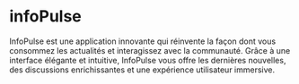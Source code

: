 # infoPulse
InfoPulse est une application innovante qui réinvente la façon dont vous consommez les actualités et interagissez avec la communauté. Grâce à une interface élégante et intuitive, InfoPulse vous offre les dernières nouvelles, des discussions enrichissantes et une expérience utilisateur immersive.
